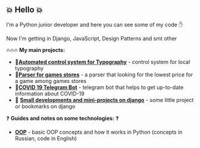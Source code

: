 ## :boom: **Hello** :boom:

I'm a Python junior developer and here you can see some of my code :hand:

Now I'm getting in Django, JavaScript, Design Patterns and smt other

:fire::fire::fire: **My main projects:**
- :gem:[**Automated control system for Typography**](../../../Typography) - control system for local typography
- :mag_right:[**Parser for games stores**](../../../gamesStoresParser) - a parser that looking for the lowest price for a game among games stores
- :pill:[**COVID 19 Telegram Bot**](../../../COVID-19-Telegram-Bot) - telegram bot that helps to get up-to-date information about COVID-19
- :hankey: [**Small developments and mini-projects on django**](../../../DjangoStudy) - some little project or bookmarks on django 



:question: **Guides and notes on some technologies:** :question:
- [**OOP**](../../../OOP) - basic OOP concepts and how it works in Python (concepts in Russian, code in English)

